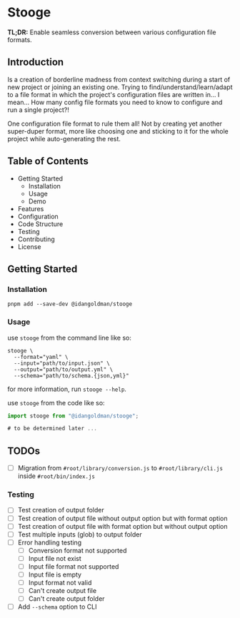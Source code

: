 # Stooge

**TL;DR:** Enable seamless conversion between various configuration file formats.

## Introduction

Is a creation of borderline madness from context switching during a start of new project or joining an existing one. Trying to find/understand/learn/adapt to a file format in which the project's configuration files are written in… I mean… How many config file formats you need to know to configure and run a single project?!

One configuration file format to rule them all! Not by creating yet another super-duper format, more like choosing one and sticking to it for the whole project while auto-generating the rest.

## Table of Contents

- Getting Started
  - Installation
  - Usage
  - Demo
- Features
- Configuration
- Code Structure
- Testing
- Contributing
- License

## Getting Started

### Installation

```shell
pnpm add --save-dev @idangoldman/stooge
```

### Usage

use `stooge` from the command line like so:

```shell
stooge \
  --format="yaml" \
  --input="path/to/input.json" \
  --output="path/to/output.yml" \
  --schema="path/to/schema.{json,yml}"
```

for more information, run `stooge --help`.

use `stooge` from the code like so:

```js
import stooge from "@idangoldman/stooge";

# to be determined later ...
```

## TODOs

- [ ] Migration from `#root/library/conversion.js` to `#root/library/cli.js` inside `#root/bin/index.js`

### Testing

- [ ] Test creation of output folder
- [ ] Test creation of output file without output option but with format option
- [ ] Test creation of output file with format option but without output option
- [ ] Test multiple inputs (glob) to output folder
- [ ] Error handling testing
  - [ ] Conversion format not supported
  - [ ] Input file not exist
  - [ ] Input file format not supported
  - [ ] Input file is empty
  - [ ] Input format not valid
  - [ ] Can't create output file
  - [ ] Can't create output folder
- [ ] Add `--schema` option to CLI
